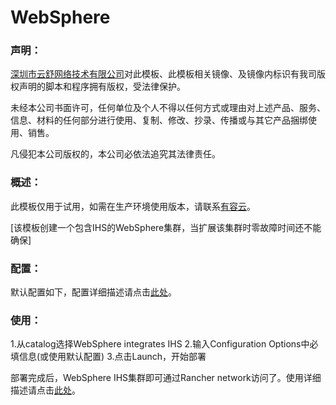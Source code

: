 # WebSphere

### 声明：

[深圳市云舒网络技术有限公司](http://www.youruncloud.com)对此模板、此模板相关镜像、及镜像内标识有我司版权声明的脚本和程序拥有版权，受法律保护。

未经本公司书面许可，任何单位及个人不得以任何方式或理由对上述产品、服务、信息、材料的任何部分进行使用、复制、修改、抄录、传播或与其它产品捆绑使用、销售。

凡侵犯本公司版权的，本公司必依法追究其法律责任。

### 概述：

此模板仅用于试用，如需在生产环境使用版本，请联系[有容云](http://www.youruncloud.com)。

[该模板创建一个包含IHS的WebSphere集群，当扩展该集群时零故障时间还不能确保]

### 配置：

默认配置如下，配置详细描述请点击[此处](http://www.youruncloud.com/help/115.html)。

### 使用：

1.从catalog选择WebSphere integrates IHS
2.输入Configuration Options中必填信息(或使用默认配置)
3.点击Launch，开始部署

部署完成后，WebSphere IHS集群即可通过Rancher network访问了。使用详细描述请点击[此处](http://www.youruncloud.com/help/115.html)。

